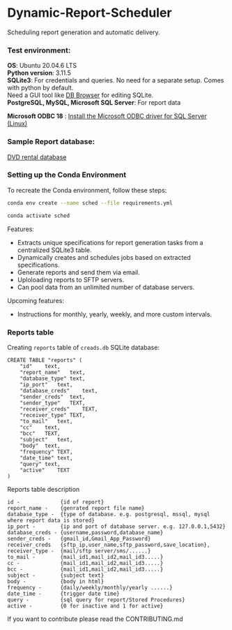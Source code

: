 # Dynamic-Report-Scheduler

Scheduling report generation and automatic delivery.


### Test environment:

**OS**:              Ubuntu 20.04.6 LTS\
**Python version**:  3.11.5\
**SQLite3**:         For credentials and queries. No need for a separate setup. 
                     Comes with python by default.  
                     Need a GUI tool like [DB Browser](https://sqlitebrowser.org/) for editing SQLite.\
**PostgreSQL, MySQL, Microsoft SQL Server**:      For report data

**Microsoft ODBC 18** : [Install the Microsoft ODBC driver for SQL Server (Linux)](https://learn.microsoft.com/en-us/sql/connect/odbc/linux-mac/installing-the-microsoft-odbc-driver-for-sql-server?view=sql-server-ver16&tabs=ubuntu18-install%2Calpine17-install%2Cdebian8-install%2Credhat7-13-install%2Crhel7-offline#18)

### Sample Report database:
[DVD rental database](https://www.postgresqltutorial.com/postgresql-getting-started/postgresql-sample-database/)


### Setting up the Conda Environment

To recreate the Conda environment, follow these steps:

```bash
conda env create --name sched --file requirements.yml
```
```bash
conda activate sched
```

Features:
* Extracts unique specifications for report generation tasks from a centralized SQLite3 table.
* Dynamically creates and schedules jobs based on extracted specifications.
* Generate reports and send them via email.
* Uploloading reports to SFTP servers.
* Can pool data from an unlimited number of database servers.


Upcoming features:
* Instructions for monthly, yearly, weekly, and more custom intervals.



### Reports table

Creating ```reports``` table of ```creads.db``` SQLite database:

```
CREATE TABLE "reports" (
	"id"	text,
	"report_name"	text,
	"database_type"	text,
	"ip_port"	text,
	"database_creds"	text,
	"sender_creds"	text,
	"sender_type"	TEXT,
	"receiver_creds"	TEXT,
	"receiver_type"	TEXT,
	"to_mail"	text,
	"cc"	text,
	"bcc"	TEXT,
	"subject"	text,
	"body"	text,
	"frequency"	TEXT,
	"date_time"	text,
	"query"	text,
	"active"	TEXT
)
```


Reports table description

```
id -             {id of report}
report_name -    {genrated report file name}
database_type -  {type of database. e.g. postgresql, mssql, mysql where report data is stored}
ip_port -        {ip and port of database server. e.g. 127.0.0.1,5432}
database_creds - {username,password,database_name}
sender_creds -   {gmail_id,Gmail_App_Password}
receiver_creds	 {sftp_ip,user_name,sftp_password,save_location},
receiver_type -  {mail/sftp server/sms/......}
to_mail -        {mail_id1,mail_id2,mail_id3.....}
cc -             {mail_id1,mail_id2,mail_id3.....}
bcc -            {mail_id1,mail_id2,mail_id3.....}
subject -        {subject text}
body -           {body in html}
frequency -      {daily/weekly/monthly/yearly ......}
date_time -      {trigger date time}
query -          {sql query for report/Stored Procedures}
active -         {0 for inactive and 1 for active}
```

If you want to contribute please read the CONTRIBUTING.md